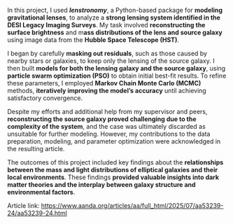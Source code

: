 In this project, I used **_lenstronomy_**, a Python-based package for **modeling gravitational lenses**, to analyze a **strong lensing system identified in the DESI Legacy Imaging Surveys**. My task involved **reconstructing the surface brightness** and m**ass distributions of the lens and source galaxy** using image data from the **Hubble Space Telescope (HST)**.

I began by carefully **masking out residuals**, such as those caused by nearby stars or galaxies, to keep only the lensing of the source galaxy. I then built **models for both the lensing galaxy and the source galaxy**, using **particle swarm optimization (PSO)** to obtain initial best-fit results. To refine these parameters, I employed **Markov Chain Monte Carlo (MCMC)** methods, **iteratively improving the model’s accuracy** until achieving satisfactory convergence. 

Despite my efforts and additional help from my supervisor and peers, **reconstructing the source galaxy proved challenging due to the complexity of the system**, and the case was ultimately discarded as unsuitable for further modeling. However, my contributions to the data preparation, modeling, and parameter optimization were acknowledged in the resulting article. 

The outcomes of this project included key findings about the **relationships between the mass and light distributions of elliptical galaxies and their local environments**. These findings **provided valuable insights into dark matter theories and the interplay between galaxy structure and environmental factors**. 

Article link:
https://www.aanda.org/articles/aa/full_html/2025/07/aa53239-24/aa53239-24.html
